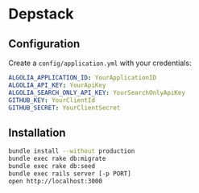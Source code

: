 Depstack
========

Configuration
---------------

Create a `config/application.yml` with your credentials:

```yaml
ALGOLIA_APPLICATION_ID: YourApplicationID
ALGOLIA_API_KEY: YourApiKey
ALGOLIA_SEARCH_ONLY_API_KEY: YourSearchOnlyApiKey
GITHUB_KEY: YourClientId
GITHUB_SECRET: YourClientSecret
```

Installation
------------

```sh
bundle install --without production
bundle exec rake db:migrate
bundle exec rake db:seed
bundle exec rails server [-p PORT]
open http://localhost:3000
```
